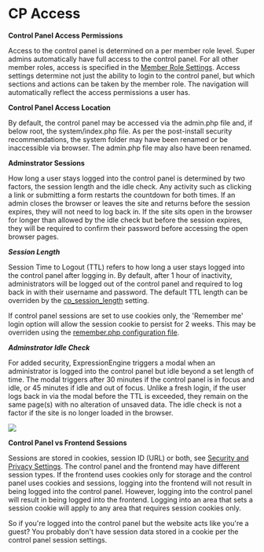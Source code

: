 <!--
    This source file is part of the open source project
    ExpressionEngine User Guide (https://github.com/ExpressionEngine/ExpressionEngine-User-Guide)

    @link      https://expressionengine.com/
    @copyright Copyright (c) 2003-2020, Packet Tide, LLC (https://packettide.com)
    @license   https://expressionengine.com/license Licensed under Apache License, Version 2.0
-->

# CP Access

**Control Panel Access Permissions**

Access to the control panel is determined on a per member role level.  Super admins automatically have full access to the control panel.  For all other member roles, access is specified in the [Member Role Settings](control-panel/member-manager.md).  Access settings determine not just the ability to login to the control panel, but which sections and actions can be taken by the member role.  The navigation will automatically reflect the access permissions a user has.

**Control Panel Access Location**

By default, the control panel may be accessed via the admin.php file and, if below root, the system/index.php file.  As per the post-install security recommendations, the system folder may have been renamed or be inaccessible via browser.  The admin.php file may also have been renamed.

**Adminstrator Sessions**

How long a user stays logged into the control panel is determined by two factors, the session length and the idle check.  Any activity such as clicking a link or submitting a form restarts the countdown for both times.  If an admin closes the browser or leaves the site and returns before the session expires, they will not need to log back in.  If the site sits open in the browser for longer than allowed by the idle check but before the session expires, they will be required to confirm their password before accessing the open browser pages.

***Session Length***

Session Time to Logout (TTL) refers to how long a user stays logged into the control panel after logging in.  By default, after 1 hour of inactivity, administrators will be logged out of the control panel and required to log back in with their username and password.  The default TTL length can be overriden by the [cp_session_length](general/system-configuration-overrides.md#cp_session_length) setting.

If control panel sessions are set to use cookies only, the 'Remember me' login option will allow the session cookie to persist for 2 weeks.  This may be overriden using the [remember.php configuration file](config/config-files.md#remember-me-expiration).

***Adminstrator Idle Check***

For added security, ExpressionEngine triggers a modal when an administrator is logged into the control panel but idle beyond a set length of time.  The modal triggers after 30 minutes if the control panel is in focus and idle, or 45 minutes if idle and out of focus. Unlike a fresh login, if the user logs back in via the modal before the TTL is exceeded, they remain on the same page(s) with no alteration of unsaved data. The idle check is not a factor if the site is no longer loaded in the browser.

![](_images/admin-access-modal.png)

**Control Panel vs Frontend Sessions**

Sessions are stored in cookies, session ID (URL) or both, see [Security and Privacy Settings](control-panel/settings/security-privacy.md#settings). The control panel and the frontend may have different session types. If the frontend uses cookies only for storage and the control panel uses cookies and sessions, logging into the frontend will not result in being logged into the control panel. However, logging into the control panel will result in being logged into the frontend. Logging into an area that sets a session cookie will apply to any area that requires session cookies only.

So if you're logged into the control panel but the website acts like you're a guest?  You probably don't have session data stored in a cookie per the control panel session settings.




